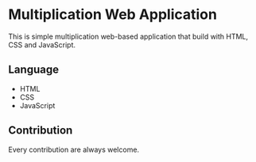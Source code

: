 # Multiplication Web Application

This is simple multiplication web-based application that build with HTML, CSS and JavaScript.

## Language

- HTML
- CSS
- JavaScript

## Contribution

Every contribution are always welcome.
